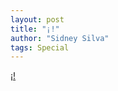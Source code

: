 ```yaml
---
layout: post
title: "¡!"
author: "Sidney Silva"
tags: Special
---
```



[¡!](https://www.instagram.com/2tec_company/)
